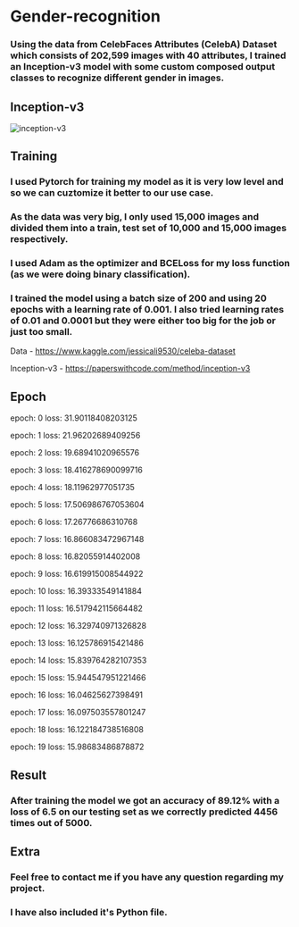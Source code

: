# Gender-recognition

### Using the data from **CelebFaces Attributes (CelebA) Dataset** which consists of 202,599 images with 40 attributes, I trained an **Inception-v3** model with some custom composed output classes to recognize different gender in images.

## Inception-v3

![inception-v3](https://user-images.githubusercontent.com/27720480/136644979-7acad130-2bd9-4a28-a5bd-94026f4fd4e2.jpg)


## Training
### I used Pytorch for training my model as it is very low level and so we can cuztomize it better to our use case.
### As the data was very big, I only used 15,000 images and divided them into a train, test set of 10,000 and 15,000 images respectively.
### I used Adam as the optimizer and BCELoss for my loss function (as we were doing binary classification).

### I trained the model using a batch size of 200 and using 20 epochs with a learning rate of 0.001. I also tried learning rates of 0.01 and 0.0001 but they were either too big for the job or just too small. 

Data - https://www.kaggle.com/jessicali9530/celeba-dataset

Inception-v3 - https://paperswithcode.com/method/inception-v3

## Epoch
epoch:  0  loss:  31.90118408203125

epoch:  1  loss:  21.96202689409256

epoch:  2  loss:  19.68941020965576

epoch:  3  loss:  18.416278690099716

epoch:  4  loss:  18.11962977051735

epoch:  5  loss:  17.506986767053604

epoch:  6  loss:  17.26776686310768

epoch:  7  loss:  16.866083472967148

epoch:  8  loss:  16.82055914402008

epoch:  9  loss:  16.619915008544922

epoch:  10  loss:  16.39333549141884

epoch:  11  loss:  16.517942115664482

epoch:  12  loss:  16.329740971326828

epoch:  13  loss:  16.125786915421486

epoch:  14  loss:  15.839764282107353

epoch:  15  loss:  15.944547951221466

epoch:  16  loss:  16.04625627398491

epoch:  17  loss:  16.097503557801247

epoch:  18  loss:  16.122184738516808

epoch:  19  loss:  15.98683486878872


## Result
### After training the model we got an accuracy of 89.12% with a loss of 6.5 on our testing set as we correctly predicted 4456 times out of 5000.

## Extra
### Feel free to contact me if you have any question regarding my project.
### I have also included it's Python file.
